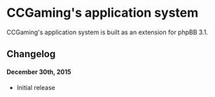 # CCGaming's application system

CCGaming's application system is built as an extension for phpBB 3.1.

## Changelog

#### December 30th, 2015
* Initial release
